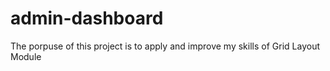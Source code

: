 # admin-dashboard
The porpuse of this project is to apply and improve my skills of Grid Layout Module
